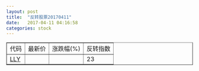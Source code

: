 ```yaml
---
layout: post
title:  "反转股票20170411"
date:   2017-04-11 04:16:58
categories: stock
---
```


<script type="text/javascript">
var stockList = []
stockList.push('gb_lly');
</script>

<table border="1">
 <tr>
 <td>代码</td>
  <td>最新价</td>
  <td>涨跌幅(%)</td>
 <td>反转指数</td>
</tr>
  <tr id="lly"><td><a href="http://stock.finance.sina.com.cn/usstock/quotes/LLY.html" target="_blank">LLY</a></td><td></td><td></td><td>23</td></tr>
</table>
